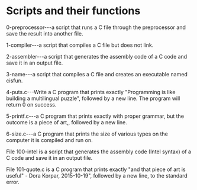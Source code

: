 # Scripts and their functions

0-preprocessor---a script that runs a C file through the preprocessor and save the result into another file.

1-compiler---a script that compiles a C file but does not link.

2-assembler---a script that generates the assembly code of a C code and save it in an output file.

3-name---a script that compiles a C file and creates an executable named cisfun.

4-puts.c---Write a C program that prints exactly "Programming is like building a multilingual puzzle", followed by a new line. The program will return 0 on success.

5-printf.c---a C program that prints exactly with proper grammar, but the outcome is a piece of art,, followed by a new line.

6-size.c---a C program that prints the size of various types on the computer it is compiled and run on.

File 100-intel is a script that generates the assembly code (Intel syntax) of a C code and save it in an output file.

File 101-quote.c is a C program that prints exactly "and that piece of art is useful" - Dora Korpar, 2015-10-19", followed by a new line, to the standard error.
